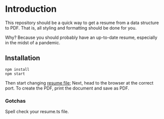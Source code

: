 # Introduction

This repository should be a quick way to get a resume from a data structure to PDF. That is, all styling and formatting should be done for you.

Why?  Because you should probably have an up-to-date resume, especially in the midst of a pandemic.

## Installation

```
npm install
npm start
```

Then start changing [resume file](./src/sample-resume.ts);
Next, head to the browser at the correct port. To create the PDF, print the document and save as PDF.

### Gotchas

Spell check your resume.ts file.


